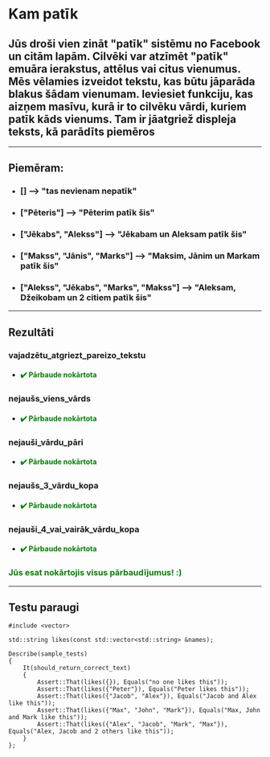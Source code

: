 # **Kam patīk**

## **Jūs droši vien zināt "patīk" sistēmu no Facebook un citām lapām. Cilvēki var atzīmēt "patīk" emuāra ierakstus, attēlus vai citus vienumus. Mēs vēlamies izveidot tekstu, kas būtu jāparāda blakus šādam vienumam. Ieviesiet funkciju, kas aizņem masīvu, kurā ir to cilvēku vārdi, kuriem patīk kāds vienums. Tam ir jāatgriež displeja teksts, kā parādīts piemēros**
------
## **Piemēram:**
* ### [] --> "tas nevienam nepatīk"
* ### ["Pēteris"] --> "Pēterim patīk šis"
* ### ["Jēkabs", "Alekss"] --> "Jēkabam un Aleksam patīk šis"
* ### ["Makss", "Jānis", "Marks"] --> "Maksim, Jānim un Markam patīk šis" 
* ### ["Alekss", "Jēkabs", "Marks", "Makss"] --> "Aleksam, Džeikobam un 2 citiem patīk šis"


  
---
## **Rezultāti**


###    vajadzētu_atgriezt_pareizo_tekstu
- #### <span style="color:green">:heavy_check_mark: Pārbaude nokārtota</span>

### nejaušs_viens_vārds
- #### <span style="color:green">:heavy_check_mark: Pārbaude nokārtota</span>

### nejauši_vārdu_pāri
- #### <span style="color:green">:heavy_check_mark: Pārbaude nokārtota</span>

###  nejaušs_3_vārdu_kopa
- #### <span style="color:green">:heavy_check_mark: Pārbaude nokārtota</span>
  
### nejauši_4_vai_vairāk_vārdu_kopa
- #### <span style="color:green">:heavy_check_mark: Pārbaude nokārtota</span>

### <span style="color:green"> Jūs esat nokārtojis visus pārbaudījumus! :)</span>

---
## **Testu paraugi**

```
#include <vector>

std::string likes(const std::vector<std::string> &names);

Describe(sample_tests)
{
    It(should_return_correct_text)
    {
        Assert::That(likes({}), Equals("no one likes this"));
        Assert::That(likes({"Peter"}), Equals("Peter likes this"));
        Assert::That(likes({"Jacob", "Alex"}), Equals("Jacob and Alex like this"));
        Assert::That(likes({"Max", "John", "Mark"}), Equals("Max, John and Mark like this"));
        Assert::That(likes({"Alex", "Jacob", "Mark", "Max"}), Equals("Alex, Jacob and 2 others like this"));
    }
};

